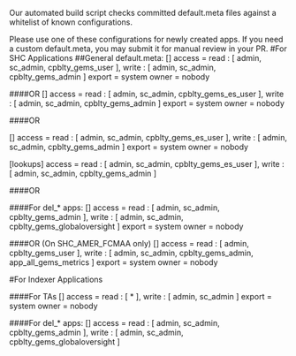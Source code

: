 Our automated build script checks committed default.meta files against a whitelist of known configurations.  

Please use one of these configurations for newly created apps. If you need a custom default.meta, you may submit it for manual review in your PR.
#For SHC Applications
##General default.meta: 
[]
access = read : [ admin, sc_admin, cpblty_gems_user ], write : [ admin, sc_admin, cpblty_gems_admin ]
export = system
owner = nobody

####OR 
[]
access = read : [ admin, sc_admin, cpblty_gems_es_user ], write : [ admin, sc_admin, cpblty_gems_admin ]
export = system
owner = nobody

####OR 

[]
access = read : [ admin, sc_admin, cpblty_gems_es_user ], write : [ admin, sc_admin, cpblty_gems_admin ]
export = system
owner = nobody

[lookups]
access = read : [ admin, sc_admin, cpblty_gems_es_user ], write : [ admin, sc_admin, cpblty_gems_admin ]

####OR 

####For del_* apps: 
[]
access = read : [ admin, sc_admin, cpblty_gems_admin ], write : [ admin, sc_admin, cpblty_gems_globaloversight ]
export = system
owner = nobody

####OR (On SHC_AMER_FCMAA only)
[]
access = read : [ admin, cpblty_gems_user ], write : [ admin, sc_admin, cpblty_gems_admin, app_all_gems_metrics ]
export = system
owner = nobody


#For Indexer Applications

####For TAs 
[]
access = read : [ * ], write : [ admin, sc_admin ]
export = system
owner = nobody


####For del_* apps: 
[]
access = read : [ admin, sc_admin, cpblty_gems_admin ], write : [ admin, sc_admin, cpblty_gems_globaloversight ]
